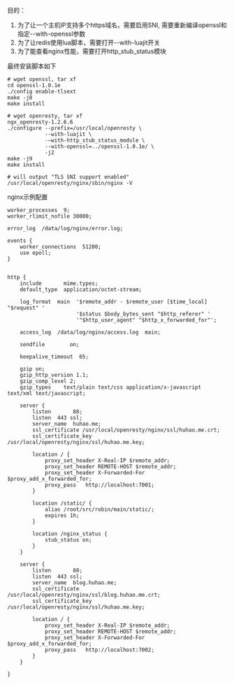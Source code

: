 目的：

1. 为了让一个主机IP支持多个https域名，需要启用SNI, 需要重新编译openssl和指定--with-openssl参数
1. 为了让redis使用lua脚本，需要打开--with-luajit开关
1. 为了能查看nginx性能，需要打开http_stub_status模块

最终安装脚本如下

    # wget openssl, tar xf
    cd openssl-1.0.1e
    ./config enable-tlsext
    make -j8
    make install

    # wget openresty, tar xf
    ngx_openresty-1.2.6.6
    ./configure --prefix=/usr/local/openresty \
                --with-luajit \
                -–with-http_stub_status_module \
                --with-openssl=../openssl-1.0.1e/ \
                -j2
    make -j9
    make install

    # will output "TLS SNI support enabled"
    /usr/local/openresty/nginx/sbin/nginx -V

nginx示例配置

    worker_processes  9;
    worker_rlimit_nofile 30000;

    error_log  /data/log/nginx/error.log;

    events {
        worker_connections  51200;
        use epoll;
    }


    http {
        include       mime.types;
        default_type  application/octet-stream;

        log_format  main  '$remote_addr - $remote_user [$time_local] "$request" '
                          '$status $body_bytes_sent "$http_referer" '
                          '"$http_user_agent" "$http_x_forwarded_for"';

        access_log  /data/log/nginx/access.log  main;

        sendfile        on;

        keepalive_timeout  65;

        gzip on;
        gzip_http_version 1.1;
        gzip_comp_level 2;
        gzip_types    text/plain text/css application/x-javascript text/xml text/javascript;

        server {
            listen       80;
            listen  443 ssl;
            server_name  huhao.me;
            ssl_certificate /usr/local/openresty/nginx/ssl/huhao.me.crt;
            ssl_certificate_key /usr/local/openresty/nginx/ssl/huhao.me.key;

            location / {
                proxy_set_header X-Real-IP $remote_addr;
                proxy_set_header REMOTE-HOST $remote_addr;
                proxy_set_header X-Forwarded-For $proxy_add_x_forwarded_for;
                proxy_pass   http://localhost:7001;
            }

            location /static/ {
                alias /root/src/robin/main/static/;
                expires 1h;
            }

            location /nginx_status {
                stub_status on;
            }
        }

        server {
            listen       80;
            listen  443 ssl;
            server_name  blog.huhao.me;
            ssl_certificate /usr/local/openresty/nginx/ssl/blog.huhao.me.crt;
            ssl_certificate_key /usr/local/openresty/nginx/ssl/huhao.me.key;

            location / {
                proxy_set_header X-Real-IP $remote_addr;
                proxy_set_header REMOTE-HOST $remote_addr;
                proxy_set_header X-Forwarded-For $proxy_add_x_forwarded_for;
                proxy_pass   http://localhost:7002;
            }
        }

    }
